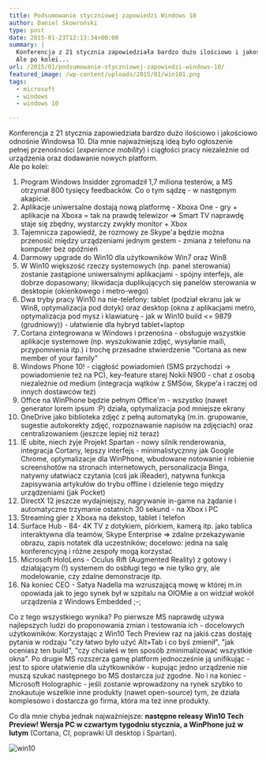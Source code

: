 ```yaml
---
title: Podsumowanie styczniowej zapowiedzi Windows 10
author: Daniel Skowroński
type: post
date: 2015-01-23T12:13:34+00:00
summary: |
  Konferencja z 21 stycznia zapowiedziała bardzo dużo ilościowo i jakościowo odnośnie Windowsa 10. Dla mnie najważniejszą ideą było ogłoszenie pełnej przenośności (<em>experience mobility</em>) i ciągłości pracy niezależnid od urządzenia oraz dodawanie nowych platform.<br />
  Ale po kolei...
url: /2015/01/podsumowanie-styczniowej-zapowiedzi-windows-10/
featured_image: /wp-content/uploads/2015/01/win101.png
tags:
  - microsoft
  - windows
  - windows 10

---
```

Konferencja z 21 stycznia zapowiedziała bardzo dużo ilościowo i jakościowo odnośnie Windowsa 10. Dla mnie najważniejszą ideą było ogłoszenie  
pełnej przenośności (_experience mobility_) i ciągłości pracy niezależnie od urządzenia oraz dodawanie nowych platform.  
Ale po kolei:

  1. Program Windows Insidder zgromadził 1,7 miliona testerów, a MS otrzymał 800 tysięcy feedbacków. Co o tym sądzę - w następnym akapicie.
  2. Aplikacje uniwersalne dostają nową platformę - Xboxa One - gry + aplikacje na Xboxa = tak na prawdę telewizor => Smart TV naprawdę staje się zbędny, wystarczy zwykły monitor + Xbox
  3. Tajemnicza zapowiedź, że rozmowy ze Skype'a będzie można przenosić między urządzeniami jednym gestem - zmiana z telefonu na komputer bez opóźnień 
  4. Darmowy upgrade do Win10 dla użytkowników Win7 oraz Win8
  5. W Win10 większość rzeczy systemowych (np. panel sterowania) zostanie zastąpione uniwersalnymi aplikacjami - spójny interfejs, ale dobrze dopasowany; likwidacja duplikujących się panelów sterowania w desktopie (okienkowego i metro-wego)
  6. Dwa tryby pracy Win10 na nie-telefony: tablet (podział ekranu jak w Win8, optymalizacja pod dotyk) oraz desktop (okna z aplikacjami metro, optymalizacja pod mysz i klawiaturę - jak w Win10 build <= 9879 (grudniowy)) - ułatwienie dla hybryd tablet+laptop
  7. Cortana zintegrowana w Windows i przenośna - obsługuje wszystkie aplikacje systemowe (np. wyszukiwanie zdjęć, wysyłanie maili, przypomnienia itp.) i trochę przesadne stwierdzenie "Cortana as new member of your family"
  8. Windows Phone 10! - ciągłość powiadomień (SMS przychodzi -> powiadomienie też na PC), key-feature starej Nokii N900 - chat z osobą niezależnie od medium (integracja wątków z SMSów, Skype'a i raczej od innych dostawców też)
  9. Office na WinPhone będzie pełnym Office'm - wszystko (nawet generator lorem ipsum :P) działa, optymalizacja pod mniejsze ekrany
 10. OneDrive jako biblioteka zdjęć z pełną automatyką (m.in. grupowanie, sugestie autokorekty zdjęć, rozpoznawanie napisów na zdjęciach) oraz centralizowaniem (jeszcze lepiej niż teraz)
 11. IE ubite, niech żyje Projekt Spartan - nowy silnik renderowania, integracja Cortany, lepszy interfejs - minimalistycznny jak Google Chrome, optymalizacje dla WinPhone, wbudowane notowanie i robienie screenshotów na stronach internetowych, personalizacja Binga, natywny ułatwiacz czytania (coś jak iReader), natywna funkcja zapisywania artykułów do trybu offline i dzielenie tego między urządzeniami (jak Pocket)
 12. DirectX 12 jeszcze wydajniejszy, nagrywanie in-game na żądanie i automatyczne trzymanie ostatnich 30 sekund - na Xbox i PC
 13. Streaming gier z Xboxa na dekstop, tablet i telefon
 14. Surface Hub - 84- 4K TV z dotykiem, piórkiem, kamerą itp. jako tablica interaktywna dla teamów, Skype Enterprise => zdalne przekazywanie obrazu, zapis notatek dla uczestników; docelowo: jedna na salę konferencyjną i różne zespoły mogą korzystać
 15. Microsoft HoloLens - Oculus Rift (Augmented Reality) z gotowy i działającym (!) systemem do osbługi tego => nie tylko gry, ale modelowanie, czy zdalne demonstracje itp.
 16. Na koniec CEO - Satya Nadella ma wzruszającą mowę w której m.in opowiada jak to jego synek był w szpitalu na OIOMie a on widział wokół urządzenia z Windows Embedded ;-;

Co z tego wszystkiego wynika? Po pierwsze MS naprawdę używa najlepszych ludzi do proponowania zmian i testowania ich - docelowych użytkowników. Korzystając z Win10 Tech Preview raz na jakiś czas dostaję pytania w rodzaju "czy łatwo było użyć Alt+Tab i co byś zmienił", "jak oceniasz ten build", "czy chciałeś w ten sposób zminimalizować wszystkie okna". Po drugie MS rozszerza gamę platform jednocześnie ją unifikując - jest to spore ułatwienie dla użytkowników - kupując jedno urządzenie nie muszą szukać następnego bo MS dostarcza już zgodne. No i na koniec - Microsoft Holographic - jeśli zostanie wprowadzony na rynek szybko to znokautuje wszelkie inne produkty (nawet open-source) tym, że działa komplesowo i dostarcza go firma, która ma też inne produkty.

Co dla mnie chyba jednak najważniejsze: **następne releasy Win10 Tech Preview! Wersja PC w czwartym tygodniu stycznia, a WinPhone już w lutym** (Cortana, CI, poprawki UI desktop i Spartan).

![win10](/wp-content/uploads/2015/01/win101.png)